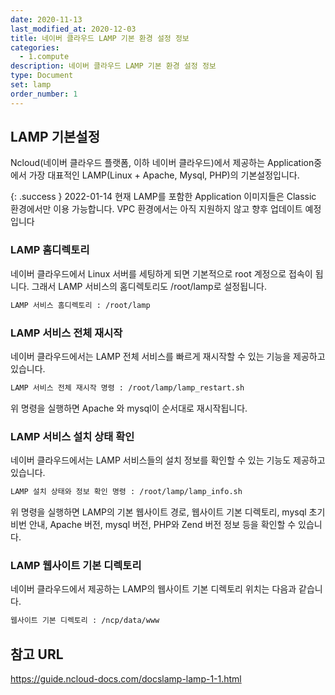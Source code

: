 ```yaml
---
date: 2020-11-13
last_modified_at: 2020-12-03
title: 네이버 클라우드 LAMP 기본 환경 설정 정보
categories:
  - 1.compute
description: 네이버 클라우드 LAMP 기본 환경 설정 정보
type: Document
set: lamp
order_number: 1
---
```


## LAMP 기본설정

Ncloud(네이버 클라우드 플랫폼, 이하 네이버 클라우드)에서 제공하는 Application중에서 가장 대표적인 LAMP(Linux + Apache, Mysql, PHP)의 기본설정입니다.

{: .success }
2022-01-14 현재 LAMP를 포함한 Application 이미지들은 Classic 환경에서만 이용 가능합니다.  VPC 환경에서는 아직 지원하지 않고 향후 업데이트 예정입니다

### LAMP 홈디렉토리
네이버 클라우드에서 Linux 서버를 세팅하게 되면 기본적으로 root 계정으로 접속이 됩니다.
그래서 LAMP 서비스의 홈디렉토리도 /root/lamp로 설정됩니다. 

``` bash
LAMP 서비스 홈디렉토리 : /root/lamp
```

### LAMP 서비스 전체 재시작
네이버 클라우드에서는 LAMP 전체 서비스를 빠르게 재시작할 수 있는 기능을 제공하고 있습니다.

``` bash
LAMP 서비스 전체 재시작 명령 : /root/lamp/lamp_restart.sh
```

위 명령을 실행하면 Apache 와 mysql이 순서대로 재시작됩니다.


### LAMP 서비스 설치 상태 확인
네이버 클라우드에서는 LAMP 서비스들의 설치 정보를 확인할 수 있는 기능도 제공하고 있습니다.

``` bash
LAMP 설치 상태와 정보 확인 명령 : /root/lamp/lamp_info.sh
```

위 명령을 실행하면 LAMP의 기본 웹사이트 경로, 웹사이트 기본 디렉토리, mysql 초기 비번 안내, Apache 버전, mysql 버전, PHP와 Zend 버전 정보 등을 확인할 수 있습니다.



### LAMP 웹사이트 기본 디렉토리 
네이버 클라우드에서 제공하는 LAMP의 웹사이트 기본 디렉토리 위치는 다음과 같습니다.

``` bash
웹사이트 기본 디렉토리 : /ncp/data/www
```


## 참고 URL
<a href="https://guide.ncloud-docs.com/docs/lamp-lamp-1-1" target="_blank" style="word-break:break-all;">https://guide.ncloud-docs.com/docslamp-lamp-1-1.html</a>
